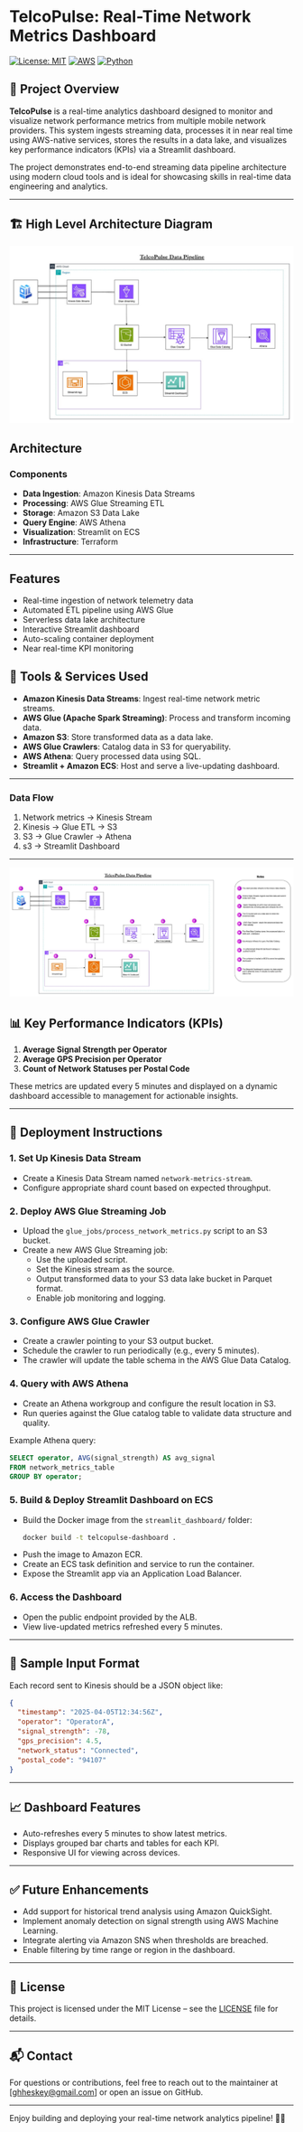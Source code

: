 # TelcoPulse: Real-Time Network Metrics Dashboard
[![License: MIT](https://img.shields.io/badge/License-MIT-yellow.svg)](https://opensource.org/licenses/MIT)
[![AWS](https://img.shields.io/badge/AWS-Powered-orange)](https://aws.amazon.com/)
[![Python](https://img.shields.io/badge/Python-3.8%2B-blue)](https://www.python.org/)

## 📌 Project Overview

**TelcoPulse** is a real-time analytics dashboard designed to monitor and visualize network performance metrics from multiple mobile network providers. This system ingests streaming data, processes it in near real time using AWS-native services, stores the results in a data lake, and visualizes key performance indicators (KPIs) via a Streamlit dashboard.

The project demonstrates end-to-end streaming data pipeline architecture using modern cloud tools and is ideal for showcasing skills in real-time data engineering and analytics.

---

## 🏗️ High Level Architecture Diagram
![High Level Architecture](assets/images/high_level_architecture_diagram.jpg)
## Architecture

### Components
- **Data Ingestion**: Amazon Kinesis Data Streams
- **Processing**: AWS Glue Streaming ETL
- **Storage**: Amazon S3 Data Lake
- **Query Engine**: AWS Athena
- **Visualization**: Streamlit on ECS
- **Infrastructure**: Terraform 


---

## Features

- Real-time ingestion of network telemetry data
- Automated ETL pipeline using AWS Glue
- Serverless data lake architecture
- Interactive Streamlit dashboard
- Auto-scaling container deployment
- Near real-time KPI monitoring

## 🔧 Tools & Services Used

- **Amazon Kinesis Data Streams**: Ingest real-time network metric streams.
- **AWS Glue (Apache Spark Streaming)**: Process and transform incoming data.
- **Amazon S3**: Store transformed data as a data lake.
- **AWS Glue Crawlers**: Catalog data in S3 for queryability.
- **AWS Athena**: Query processed data using SQL.
- **Streamlit + Amazon ECS**: Host and serve a live-updating dashboard.

---
### Data Flow
1. Network metrics → Kinesis Stream
2. Kinesis → Glue ETL → S3
3. S3 → Glue Crawler → Athena
4. s3 → Streamlit Dashboard
---

![Detailed Level Architecture](assets/images/architecture_diagram-detailed.jpg)

## 📊 Key Performance Indicators (KPIs)

1. **Average Signal Strength per Operator**
2. **Average GPS Precision per Operator**
3. **Count of Network Statuses per Postal Code**

These metrics are updated every 5 minutes and displayed on a dynamic dashboard accessible to management for actionable insights.

---

## 🚀 Deployment Instructions

### 1. **Set Up Kinesis Data Stream**
- Create a Kinesis Data Stream named `network-metrics-stream`.
- Configure appropriate shard count based on expected throughput.

### 2. **Deploy AWS Glue Streaming Job**
- Upload the `glue_jobs/process_network_metrics.py` script to an S3 bucket.
- Create a new AWS Glue Streaming job:
  - Use the uploaded script.
  - Set the Kinesis stream as the source.
  - Output transformed data to your S3 data lake bucket in Parquet format.
  - Enable job monitoring and logging.

### 3. **Configure AWS Glue Crawler**
- Create a crawler pointing to your S3 output bucket.
- Schedule the crawler to run periodically (e.g., every 5 minutes).
- The crawler will update the table schema in the AWS Glue Data Catalog.

### 4. **Query with AWS Athena**
- Create an Athena workgroup and configure the result location in S3.
- Run queries against the Glue catalog table to validate data structure and quality.

Example Athena query:
```sql
SELECT operator, AVG(signal_strength) AS avg_signal
FROM network_metrics_table
GROUP BY operator;
```

### 5. **Build & Deploy Streamlit Dashboard on ECS**
- Build the Docker image from the `streamlit_dashboard/` folder:
  ```bash
  docker build -t telcopulse-dashboard .
  ```
- Push the image to Amazon ECR.
- Create an ECS task definition and service to run the container.
- Expose the Streamlit app via an Application Load Balancer.

### 6. **Access the Dashboard**
- Open the public endpoint provided by the ALB.
- View live-updated metrics refreshed every 5 minutes.

---

## 🧪 Sample Input Format

Each record sent to Kinesis should be a JSON object like:

```json
{
  "timestamp": "2025-04-05T12:34:56Z",
  "operator": "OperatorA",
  "signal_strength": -78,
  "gps_precision": 4.5,
  "network_status": "Connected",
  "postal_code": "94107"
}
```

---

## 📈 Dashboard Features

- Auto-refreshes every 5 minutes to show latest metrics.
- Displays grouped bar charts and tables for each KPI.
- Responsive UI for viewing across devices.

---

## ✅ Future Enhancements

- Add support for historical trend analysis using Amazon QuickSight.
- Implement anomaly detection on signal strength using AWS Machine Learning.
- Integrate alerting via Amazon SNS when thresholds are breached.
- Enable filtering by time range or region in the dashboard.

---

## 📝 License

This project is licensed under the MIT License – see the [LICENSE](LICENSE) file for details.

---

## 📬 Contact

For questions or contributions, feel free to reach out to the maintainer at [ghheskey@gmail.com] or open an issue on GitHub.

---

Enjoy building and deploying your real-time network analytics pipeline! 🚀📡